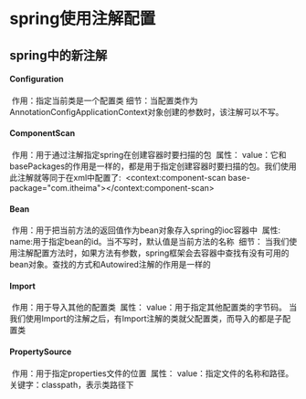 # spring使用注解配置

##   spring中的新注解

####   Configuration

​      作用：指定当前类是一个配置类
​      细节：当配置类作为AnnotationConfigApplicationContext对象创建的参数时，该注解可以不写。

####   ComponentScan

​       作用：用于通过注解指定spring在创建容器时要扫描的包
​       属性：
​           value：它和basePackages的作用是一样的，都是用于指定创建容器时要扫描的包。
​                  我们使用此注解就等同于在xml中配置了:
​                       <context:component-scan base-package="com.itheima"></context:component-scan>

####    Bean

​       作用：用于把当前方法的返回值作为bean对象存入spring的ioc容器中
​       属性:
​           name:用于指定bean的id。当不写时，默认值是当前方法的名称
​       细节：
​           当我们使用注解配置方法时，如果方法有参数，spring框架会去容器中查找有没有可用的bean对象。
​           查找的方式和Autowired注解的作用是一样的

####    Import

​       作用：用于导入其他的配置类
​       属性：
​           value：用于指定其他配置类的字节码。
​                   当我们使用Import的注解之后，有Import注解的类就父配置类，而导入的都是子配置类

####    PropertySource

​       作用：用于指定properties文件的位置
​       属性：
​           value：指定文件的名称和路径。
​                   关键字：classpath，表示类路径下